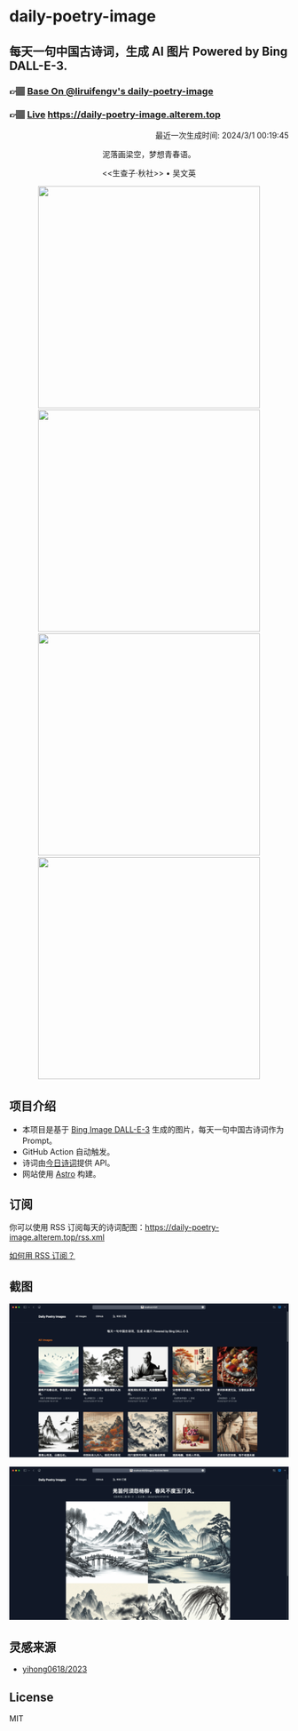 
# daily-poetry-image

## 每天一句中国古诗词，生成 AI 图片 Powered by Bing DALL-E-3.

### 👉🏽 [Base On @liruifengv's daily-poetry-image](https://github.com/liruifengv/daily-poetry-image)

### 👉🏽 [Live](https://daily-poetry-image.alterem.top/) https://daily-poetry-image.alterem.top

<p align="right">
  最近一次生成时间: 2024/3/1 00:19:45
</p>
<p align="center">
泥落画梁空，梦想青春语。
</p>
<p align="center">
<<生查子·秋社>> • 吴文英
</p>
<p align="center">
<img src="https://tse3.mm.bing.net/th/id/OIG1.cRvoSkIOvWhbM4PMecFQ" height="400" width="400" />
<img src="https://tse2.mm.bing.net/th/id/OIG1.Vxuz_jNf8PhSEOrFxbp0" height="400" width="400" />
<img src="https://tse3.mm.bing.net/th/id/OIG1.IWKn90MBrOJxsNij_JQz" height="400" width="400" />
<img src="https://tse4.mm.bing.net/th/id/OIG1.3fXcIxDWBMFGgJe4wx6t" height="400" width="400" />
</p>

## 项目介绍

-   本项目是基于 [Bing Image DALL-E-3](https://www.bing.com/images/create) 生成的图片，每天一句中国古诗词作为 Prompt。
-   GitHub Action 自动触发。
-   诗词由[今日诗词](https://www.jinrishici.com/)提供 API。
-   网站使用 [Astro](https://astro.build) 构建。

## 订阅

你可以使用 RSS 订阅每天的诗词配图：https://daily-poetry-image.alterem.top/rss.xml

[如何用 RSS 订阅？](https://zhuanlan.zhihu.com/p/55026716)

## 截图

![图片列表](./screenshots/Snipaste_2023-12-28_21-00-26.png)

![图片详情](./screenshots/Snipaste_2023-12-28_21-00-53.png)

## 灵感来源

-   [yihong0618/2023](https://github.com/yihong0618/2023)

## License

MIT

